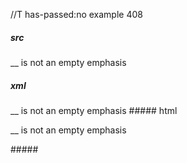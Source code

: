 //T has-passed:no
example 408
##### src
__ is not an empty emphasis
##### xml
<?xml version="1.0" encoding="UTF-8"?>
<!DOCTYPE document SYSTEM "CommonMark.dtd">
<document xmlns="http://commonmark.org/xml/1.0">
  <paragraph>
    <text>__ is not an empty emphasis</text>
  </paragraph>
</document>
##### html
<p>__ is not an empty emphasis</p>
#####
